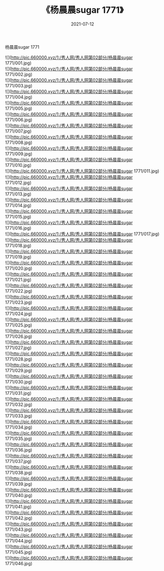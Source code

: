 ﻿---
layout: post
title:  《杨晨晨sugar 1771》
date:   2021-07-12
img: http://pic.660000.xyz/1:/秀人网/秀人网第02部分/杨晨晨sugar 1771/000.jpg
categories: [美女, 清纯, 唯美]
---

杨晨晨sugar 1771

  ![](http://pic.660000.xyz/1:/秀人网/秀人网第02部分/杨晨晨sugar 1771/001.jpg) <br> ![](http://pic.660000.xyz/1:/秀人网/秀人网第02部分/杨晨晨sugar 1771/002.jpg) <br> ![](http://pic.660000.xyz/1:/秀人网/秀人网第02部分/杨晨晨sugar 1771/003.jpg) <br> ![](http://pic.660000.xyz/1:/秀人网/秀人网第02部分/杨晨晨sugar 1771/004.jpg) <br> ![](http://pic.660000.xyz/1:/秀人网/秀人网第02部分/杨晨晨sugar 1771/005.jpg) <br> ![](http://pic.660000.xyz/1:/秀人网/秀人网第02部分/杨晨晨sugar 1771/006.jpg) <br> ![](http://pic.660000.xyz/1:/秀人网/秀人网第02部分/杨晨晨sugar 1771/007.jpg) <br> ![](http://pic.660000.xyz/1:/秀人网/秀人网第02部分/杨晨晨sugar 1771/008.jpg) <br> ![](http://pic.660000.xyz/1:/秀人网/秀人网第02部分/杨晨晨sugar 1771/009.jpg) <br> ![](http://pic.660000.xyz/1:/秀人网/秀人网第02部分/杨晨晨sugar 1771/010.jpg) <br> ![](http://pic.660000.xyz/1:/秀人网/秀人网第02部分/杨晨晨sugar 1771/011.jpg) <br> ![](http://pic.660000.xyz/1:/秀人网/秀人网第02部分/杨晨晨sugar 1771/012.jpg) <br> ![](http://pic.660000.xyz/1:/秀人网/秀人网第02部分/杨晨晨sugar 1771/013.jpg) <br> ![](http://pic.660000.xyz/1:/秀人网/秀人网第02部分/杨晨晨sugar 1771/014.jpg) <br> ![](http://pic.660000.xyz/1:/秀人网/秀人网第02部分/杨晨晨sugar 1771/015.jpg) <br> ![](http://pic.660000.xyz/1:/秀人网/秀人网第02部分/杨晨晨sugar 1771/016.jpg) <br> ![](http://pic.660000.xyz/1:/秀人网/秀人网第02部分/杨晨晨sugar 1771/017.jpg) <br> ![](http://pic.660000.xyz/1:/秀人网/秀人网第02部分/杨晨晨sugar 1771/018.jpg) <br> ![](http://pic.660000.xyz/1:/秀人网/秀人网第02部分/杨晨晨sugar 1771/019.jpg) <br> ![](http://pic.660000.xyz/1:/秀人网/秀人网第02部分/杨晨晨sugar 1771/020.jpg) <br> ![](http://pic.660000.xyz/1:/秀人网/秀人网第02部分/杨晨晨sugar 1771/021.jpg) <br> ![](http://pic.660000.xyz/1:/秀人网/秀人网第02部分/杨晨晨sugar 1771/022.jpg) <br> ![](http://pic.660000.xyz/1:/秀人网/秀人网第02部分/杨晨晨sugar 1771/023.jpg) <br> ![](http://pic.660000.xyz/1:/秀人网/秀人网第02部分/杨晨晨sugar 1771/024.jpg) <br> ![](http://pic.660000.xyz/1:/秀人网/秀人网第02部分/杨晨晨sugar 1771/025.jpg) <br> ![](http://pic.660000.xyz/1:/秀人网/秀人网第02部分/杨晨晨sugar 1771/026.jpg) <br> ![](http://pic.660000.xyz/1:/秀人网/秀人网第02部分/杨晨晨sugar 1771/027.jpg) <br> ![](http://pic.660000.xyz/1:/秀人网/秀人网第02部分/杨晨晨sugar 1771/028.jpg) <br> ![](http://pic.660000.xyz/1:/秀人网/秀人网第02部分/杨晨晨sugar 1771/029.jpg) <br> ![](http://pic.660000.xyz/1:/秀人网/秀人网第02部分/杨晨晨sugar 1771/030.jpg) <br> ![](http://pic.660000.xyz/1:/秀人网/秀人网第02部分/杨晨晨sugar 1771/031.jpg) <br> ![](http://pic.660000.xyz/1:/秀人网/秀人网第02部分/杨晨晨sugar 1771/032.jpg) <br> ![](http://pic.660000.xyz/1:/秀人网/秀人网第02部分/杨晨晨sugar 1771/033.jpg) <br> ![](http://pic.660000.xyz/1:/秀人网/秀人网第02部分/杨晨晨sugar 1771/034.jpg) <br> ![](http://pic.660000.xyz/1:/秀人网/秀人网第02部分/杨晨晨sugar 1771/035.jpg) <br> ![](http://pic.660000.xyz/1:/秀人网/秀人网第02部分/杨晨晨sugar 1771/036.jpg) <br> ![](http://pic.660000.xyz/1:/秀人网/秀人网第02部分/杨晨晨sugar 1771/037.jpg) <br> ![](http://pic.660000.xyz/1:/秀人网/秀人网第02部分/杨晨晨sugar 1771/038.jpg) <br> ![](http://pic.660000.xyz/1:/秀人网/秀人网第02部分/杨晨晨sugar 1771/039.jpg) <br> ![](http://pic.660000.xyz/1:/秀人网/秀人网第02部分/杨晨晨sugar 1771/040.jpg) <br> ![](http://pic.660000.xyz/1:/秀人网/秀人网第02部分/杨晨晨sugar 1771/041.jpg) <br> ![](http://pic.660000.xyz/1:/秀人网/秀人网第02部分/杨晨晨sugar 1771/042.jpg) <br> ![](http://pic.660000.xyz/1:/秀人网/秀人网第02部分/杨晨晨sugar 1771/043.jpg) <br> ![](http://pic.660000.xyz/1:/秀人网/秀人网第02部分/杨晨晨sugar 1771/044.jpg) <br> ![](http://pic.660000.xyz/1:/秀人网/秀人网第02部分/杨晨晨sugar 1771/045.jpg) <br> ![](http://pic.660000.xyz/1:/秀人网/秀人网第02部分/杨晨晨sugar 1771/046.jpg) <br>